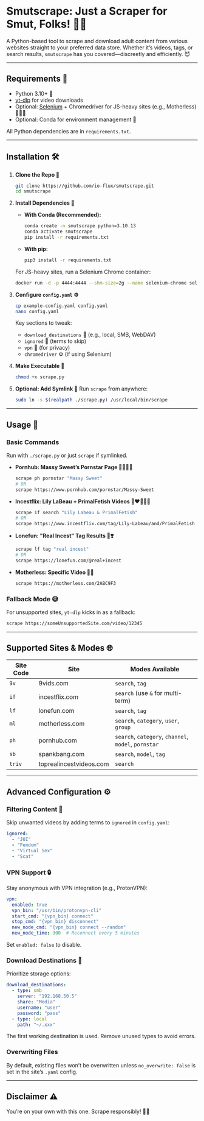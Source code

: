 # Smutscrape: Just a Scraper for Smut, Folks! 🍆💦

A Python-based tool to scrape and download adult content from various websites straight to your preferred data store. Whether it’s videos, tags, or search results, `smutscrape` has you covered—discreetly and efficiently. 😈

---

## Requirements 🧰
- Python 3.10+ 🐍
- [yt-dlp](https://github.com/yt-dlp/yt-dlp) for video downloads
- Optional: [Selenium](https://pypi.org/project/selenium/) + Chromedriver for JS-heavy sites (e.g., Motherless) 🧑🏼‍💻
- Optional: Conda for environment management 🐼

All Python dependencies are in `requirements.txt`.

---

## Installation 🛠️

1. **Clone the Repo 📂**
   ```bash
   git clone https://github.com/io-flux/smutscrape.git
   cd smutscrape
   ```

2. **Install Dependencies 🚀**
   - **With Conda (Recommended):**
     ```bash
     conda create -n smutscrape python=3.10.13
     conda activate smutscrape
     pip install -r requirements.txt
     ```
   - **With pip:**
     ```bash
     pip3 install -r requirements.txt
     ```

   For JS-heavy sites, run a Selenium Chrome container:
   ```bash
   docker run -d -p 4444:4444 --shm-size=2g --name selenium-chrome selenium/standalone-chrome
   ```

3. **Configure `config.yaml` ⚙️**
   ```bash
   cp example-config.yaml config.yaml
   nano config.yaml
   ```
   Key sections to tweak:
   - `download_destinations` 💾 (e.g., local, SMB, WebDAV)
   - `ignored` 🚫 (terms to skip)
   - `vpn` 🤫 (for privacy)
   - `chromedriver` ⚙️ (if using Selenium)

4. **Make Executable 🚀**
   ```bash
   chmod +x scrape.py
   ```

5. **Optional: Add Symlink 🔗**
   Run `scrape` from anywhere:
   ```bash
   sudo ln -s $(realpath ./scrape.py) /usr/local/bin/scrape
   ```

---

## Usage 🚀

### Basic Commands
Run with `./scrape.py` or just `scrape` if symlinked.

- **Pornhub: Massy Sweet’s Pornstar Page 🦉🙋🏼‍♀️**
  ```bash
  scrape ph pornstar "Massy Sweet"
  # OR
  scrape https://www.pornhub.com/pornstar/Massy-Sweet
  ```

- **Incestflix: Lily LaBeau + PrimalFetish Videos 👩‍❤️‍💋‍👨🤫**
  ```bash
  scrape if search "Lily Labeau & PrimalFetish"
  # OR
  scrape https://www.incestflix.com/tag/Lily-Labeau/and/PrimalFetish
  ```

- **Lonefun: "Real Incest" Tag Results 🧬❣️**
  ```bash
  scrape lf tag "real incest"
  # OR
  scrape https://lonefun.com/@real+incest
  ```

- **Motherless: Specific Video 🙊🙈**
  ```bash
  scrape https://motherless.com/2ABC9F3
  ```

### Fallback Mode 😅
For unsupported sites, `yt-dlp` kicks in as a fallback:
```bash
scrape https://someUnsupportedSite.com/video/12345
```

---

## Supported Sites & Modes 🌐

| Site Code | Site                     | Modes Available                  |
|-----------|--------------------------|----------------------------------|
| `9v`      | 9vids.com                | `search`, `tag`                  |
| `if`      | incestflix.com           | `search` (use `&` for multi-term) |
| `lf`      | lonefun.com              | `search`, `tag`                  |
| `ml`      | motherless.com           | `search`, `category`, `user`, `group` |
| `ph`      | pornhub.com              | `search`, `category`, `channel`, `model`, `pornstar` |
| `sb`      | spankbang.com            | `search`, `model`, `tag`         |
| `triv`    | toprealincestvideos.com  | `search`                         |
---

## Advanced Configuration ⚙️

### Filtering Content 🚫
Skip unwanted videos by adding terms to `ignored` in `config.yaml`:
```yaml
ignored:
  - "JOI"
  - "Femdom"
  - "Virtual Sex"
  - "Scat"
```

### VPN Support 🔒
Stay anonymous with VPN integration (e.g., ProtonVPN):
```yaml
vpn:
  enabled: true
  vpn_bin: "/usr/bin/protonvpn-cli"
  start_cmd: "{vpn_bin} connect"
  stop_cmd: "{vpn_bin} disconnect"
  new_node_cmd: "{vpn_bin} connect --random"
  new_node_time: 300  # Reconnect every 5 minutes
```
Set `enabled: false` to disable.

### Download Destinations 📁
Prioritize storage options:
```yaml
download_destinations:
  - type: smb
    server: "192.168.50.5"
    share: "Media"
    username: "user"
    password: "pass"
  - type: local
    path: "~/.xxx"
```
The first working destination is used. Remove unused types to avoid errors.

### Overwriting Files
By default, existing files won’t be overwritten unless `no_overwrite: false` is set in the site’s `.yaml` config.

---

## Disclaimer ⚠️
You’re on your own with this one. Scrape responsibly! 🧠💭
